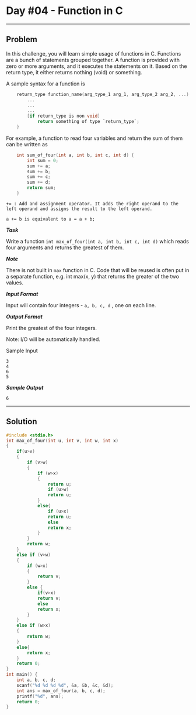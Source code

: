 # Day #04 - Function in C

___
## Problem

In this challenge, you will learn simple usage of functions in C. Functions are a bunch of statements grouped together. A function is provided with zero or more arguments, and it executes the statements on it. Based on the return type, it either returns nothing (void) or something.

A sample syntax for a function is
```C
	return_type function_name(arg_type_1 arg_1, arg_type_2 arg_2, ...) {
    	...
        ...
        ...
        [if return_type is non void]
        	return something of type `return_type`;
    }
```
For example, a function to read four variables and return the sum of them can be written as
```C
	int sum_of_four(int a, int b, int c, int d) {
    	int sum = 0;
        sum += a;
        sum += b;
        sum += c;
        sum += d;
        return sum;
    }
```
```
+= : Add and assignment operator. It adds the right operand to the left operand and assigns the result to the left operand.

a += b is equivalent to a = a + b;
```
***Task***

Write a function `int max_of_four(int a, int b, int c, int d)` which reads four arguments and returns the greatest of them.

***Note***

There is not built in `max` function in C. Code that will be reused is often put in a separate function, e.g. int max(x, y) that returns the greater of the two values.

***Input Format***

Input will contain four integers - `a, b, c, d` , one on each line.

***Output Format***

Print the greatest of the four integers.

Note: I/O will be automatically handled.

Sample Input
```
3
4
6
5
```
***Sample Output***
```
6
```
___
## Solution
```C
#include <stdio.h>
int max_of_four(int u, int v, int w, int x)
{
    if(u>v)
    {
        if (v>w) 
        {
            if (w>x) 
            {
                return u;
                if (u>w)
                return u;
            }
            else{
                if (u>x)
                return u;
                else
                return x;
            }
        }
        return w;
    }
    else if (v>w) 
    {
        if (w>x) 
        {
            return v;
        }
        else {
            if(v>x)
            return v;
            else
            return x;
        }
    }
    else if (w>x) 
    {
        return w;
    }
    else{
        return x;
    }
    return 0;
}
int main() {
    int a, b, c, d;
    scanf("%d %d %d %d", &a, &b, &c, &d);
    int ans = max_of_four(a, b, c, d);
    printf("%d", ans);
    return 0;
}
```
